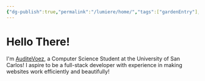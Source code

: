 ```yaml
---
{"dg-publish":true,"permalink":"/lumiere/home/","tags":["gardenEntry"],"dgHomeLink":"false","dgShowLocalGraph":"false","dgShowFileTree":"true","dgShowToc":"true","created":"2024-12-17T15:26:00.106+08:00","updated":"2024-12-17T16:35:13.316+08:00"}
---
```


# Hello There!

I'm [AuditeVoez](https://github.com/AuditeVoez), a Computer Science Student at the University of San Carlos! I aspire to be a full-stack developer with experience in making websites work efficiently and beautifully!

